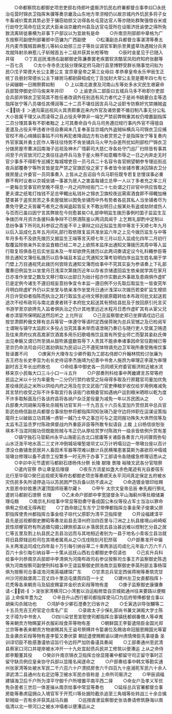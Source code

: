 <!-- { "loadSidebar": true } -->
　　○命都察院右都御史项忠吏部右侍郎叶盛赈济饥民右府署都督佥事李曰□永抚治屯营时锦衣卫指挥朱骥等奏京畿及山东地方旱涝相仍以故京城内外饥民多将子女牛畜减价鬻卖其势必至于攘窃劫掠又访得各处屯营达官人等亦随处群聚强借谷米或行劫夺乞简命在廷文武大臣亲诣京畿府州县及达官屯营所在设赈济抚谕使之得所免致流离转徙暴横为非事下户部议以为宜故有是命
　　○升南京刑部郎中章格为广东按察司副使刑部署郎中范镛为广西副使
　　○松潘副总兵都督佥事湛清等奏五月内麦市簇贼首麻惹儿等紏众劫掠三岔子等处议调官军剿杀至黄盛草场遇贼分兵夹攻就阵射杀麻惹儿子斩贼首五十二级并获其长枪等物
　　○辰时金星见于已随入井宿
　　○丁亥巡抚淮扬右副都御史陈濂奏罢老疾罢软贪酷官凤阳府知府张鄜等一百七员
　　○太仆寺寺丞沈铭分理保定府马政行县至博野受群长赂事觉问拟为民○戊子常德大长公主薨公主  宣宗章皇帝之第三女母曰  孝恭章皇帝永乐甲辰生正统丁丑册封常德长公主下嫁驸马都尉薛桓成化丁丑加封大常公主至是薨年四七有七讣闻辍朝一日赐祭葬如制
　　○  上以南北直隶及河南山东等处多水灾民生艰窘命兵部暂停御史印马俟来年并印
　　○  上谕吏兵二部臣曰五城兵马多不称职尔吏部会兵部并锦衣卫官简其不胜任者改调外任别选有风力者代之于是尚书姚夔白圭等选指挥张宁等八员堪任其傅润等二十二员不堪任因言兵马之设职专防察奸宄禁捕贼盗＜锍-釒＞通沟渠巡视风火其责颇重迩来内外官及诸势要不循旧制凡事无分公私大小皆属干理又从而凌辱之且占役夫甲弊非一端乞严禁前弊稍重其权仍增置副指挥二员分理其事有不职者黜之  上可其奏命自今兵马司务遵旧规行事内外官不得擅自差遣及占役夫甲违者许径自奏闻未几复奉圣旨京城内外盗贼纵横兵马司锦衣卫应捕官校不用心缉捕前事姑不问有再犯者降调边方有功者赏劳之于是指挥张宁等复奏内外官家属并勇士匠作人等往往恃势不肯坐铺兵马火甲为杂差所扰如刑部检尸锦衣卫分拨房屋市曹决囚南海子巡视及神木厂惜薪司大慈仁寺各处守门巡厂扫除皆有事其间至于内官放河灯之类往往追呼兵马急于星火稍不如意輙市辱之一日之内奔走无时官少事多不得职专巡捕乞每城增吏目一员弓兵二十名容令各官朔望朝参专理巡街巡夜兵部覆奏宁等所言皆是宜严禁之官旗匠役之家丁多者皆令坐铺市曹决囚锦衣卫分拨房屋止许委官一员同事奏入  上皆从之且诏自今兵马职任既专若复怠慢误事必重罪不宥时议者以京城坐铺一事甚为居人之害盖每铺立总甲一人以丁多者充之率三月一更每旦受事官府至晚不得息一月之间所经衙门二十七处谓之打卯官中供应皆取之更夫谓之纸笔灯烛钱不足总甲輙出私钱补之锦衣卫旗校夜巡需索酒食即不得輙加棰楚害甚于盗贫民苦之多卖屋僦居以图免坐铺而中外有势者各庇其私人当坐铺者尽为奏免守更之夫皆雇丐者充之夜闻盗起皆反关不敢出明日止报某处有盗或劫财或伤人与否而已虽曰因宁言其弊故在今则愈甚矣○礼部申明监生拨历事例时国子监监生互争拨历年月资次各援科条争辩不已祭酒陈鉴以两词具闻于  上乞敕礼部酌中定制以息纷争事下所司礼科参驭之而鉴不平上章辩之曰近拟监生周中等言于天顺七年九月以后入监成化五年五月间礼部行取依限复监共准坐监六年之上见今拨历监生与中等年月多有不及欲先拨历又据监生王端等言天顺七年三月以后入监成化四年二月初行取覆监除依亲外实坐监食粮已经二年之上欲照本监序出通知文簿拨历其周中等入监行取复班俱各在后实坐监未及一年却欲搀先拨历以此两词奏请定议今礼科輙参臣等除去通知文簿任私拨历以启争端且本监止凭通知文簿考验明白序出监生姓名揭于学门壁上万目通视凭此拨历何尝除去通知文簿而给事中不究其实妄为参语奏上下礼部覆奏旧例监生以坐堂月日浅深次第拨历近年以存省京储遣回监生依亲就学其在家月日亦准作坐堂之数及文移行取以出部日为始计程亦作实数此外事故及患病俱作虚旷已是定例今诸生不遵旧规妄意纷争宜令本监一遵旧例不分先取后取监生一皆查究年月明白除虚旷外仍以实坐堂与依亲准作坐堂月日通计浅深以次拨历若查旷监生增损月日许受抑者指陈而执治之其行取监生必待文移到彼原籍转给本布政司批文起送若途次不经布政司与南北直隶者转于本府批文起送其有预给县批及于放回原引托言买书游学至京欲搀先入监者俱执治之仍计其地里远近水程月日悉作虚旷其有从宦父兄者亦湏宦所保明起送然后听之  上允所议
　　○己丑监察御史郑已坐罪谪戍边已巡按甘肃颇矜傲文移有总兵等官一体遵守等语时定西侯蒋琬为总兵官憾之及已检阅军士谓琬与镇守太监颜义多役占当究其事未举而语泄琬乃奏已与随行吏人受属卫赂遗及往来肃府仪宾高嵩家饮酒嵩多用乐妇歌唱侑饮且嵩有所受业师亡而娶其妾赵氏俾出见奉觞又谓已所至骑从鼓吹甚盛数笞辱下人责其不能承奉诸事因命官往勘械已等至京仍命法司会问已嵩初俱拟为民诏以己不遵宪体特谪充边卫军琬所奏受贿侑饮事皆诬置不问
　　○庚寅升大理寺左少卿乔毅为工部右侍郎○升翰林院检讨张廉为吉王府左长史李显为右长史待诏李杰施靖为纪善中书舍人施昂为审理正李晟为审理副时吉王年长出府故也
　　○命给事中御史各一员同顺天府委官赈济附近被水流移来京小民每大口三斗小口一斗五升
　　○户部奏刑科给事中苪畿建言苏常等府民运之米以十分为率量免一二分仍行禁约收受之际毋得多取及行原籍官司量加优免差役缘民运之米所以供给内府之用及在京文武衙门官吏俸粮岁收仅给岁用例难减免其言禁约收受之际不许多取宜行各该衙门收粮委官如遇纳户运到粮米晒晾以乾为度不许多取斛面及行各该府县将各纳户杂泛差役量为减免一年以苏民困从之
　　○兵部奏大同胡柴沟等处杀贼有功官军共一千九百五十六员名宜加升赏但其中总兵官彰武伯杨信副总兵都督佥事徐恕参将都指挥同知张瑛乃是守边将帅职在运谋设策指麾将士以破敌立功其捕一虏斩一馘乃士卒之事岂可与之混同报功殊失大体然信等及太监韦正监丞罗付陈政俱督战内外重臣非臣等所敢专拟请自  上裁  上曰杨信徐恕张瑛本不当混同报功但既能败贼与韦正仍从厚给赏罗付陈政升一级余皆依例升赏有差
　　○镇守独石马营蓟州永平山海密云古北口居庸等关诸臣各奏言六月间骤雨弥旬山水泛涨平地水高二三丈许冲倒城垣壕堑堤坝丈以万计坍塌沿边一带墩台座以百计漂没仓廒铺舍民居并人畜田禾军器等项难以数计兵民横罹患害莫斯为甚欲将冲塌城垣墩台修理以备不虞奈工役繁多一时无所于办事下工部请令各随缓急修理诏悉从之
　　○辛卯中元节遣驸马都尉石璟杨伟分祭  长陵  献陵  景陵  裕陵文武各分官陪祭
　　○遣内官祭  恭让章皇后陵寝
　　○夜东方流星如盏大赤色尾迹有光自娄宿东北行至毕宿○癸巳巡视顺天等府右都御史项忠等奏顺天永平河间真定保定五府被水灾伤民多失所请停追马以苏民困严饬兵备以防不虞从之
　　○命造镀金银印给赐大慈恩寺妙胜惠济灌顶国师班著尔藏卜
　　○甲午  太宗文皇帝忌辰  奉先殿行祭礼遣驸马都尉石璟祭  长陵
　　○乙未命户部郎中李宽提督永平山海蓟州等处粮储兼理屯粮
　　○南京礼科给事中常显等劾奏守备成国公朱仪等役占军士当治以罪命俱宥之但戒无得再犯
　　○丁酉命故辽东东宁卫带俸都指挥佥事金荣子俊袭父原职指挥使贵州都指挥佥事金桂子琮代父原职为清平卫指挥使
　　○开设福建漳平县先是巡视都御史滕昭等奏龙岩县去漳州府治四百里与汀洲之上杭县接境山岭崎岖民性顽梗官府有所追徵勾摄公肆旅拒盖以乡落居民去县治甚远难以控制乞分县之居仁等五里及割上杭县民之去县治远而与其地相近者别为一县于地名小青坂立县治就将旧县原辖巡检司在其境者属焉从之○戊戌晓刻月犯昂宿
　　○户部奏准开中偏头关两淮运司成化四年盐十万引每引纳谷草二十束两浙运司成化元年盐六万六千八百六十余引每引纳谷草一十策从巡抚山西右佥都御史李侃请也
　　○己亥升兵科给事中刘恭南京兵部郎中李清俱为河南布政司右参议按察司佥事王齐监察御史陈选俱为河南按察司副使刑科给事中王谊监察御史顾浩南京监察御史李英刑部主事杨琛俱为按察司佥事谊浩河南英福建琛广东
　　○甘肃总兵官定西侯蒋琬等奏筑完甘州沙河拒敌堡周二百丈四十里店屯堡周四百一十丈
　　○建州左卫女直都指挥卜花秃等各来朝贡马及貂皮赐宴并金织衣彩叚等物有差
　　○庚子监察御史康骥奏请＜锍-釒＞浚张家湾横河口小湾套以泊运船修垫自京城抵通州往来要路以便粮运  上命俟年豊为之
　　○辛丑升山西行都司都指挥使马□为后府带俸都督佥事以胡柴沟杀贼功也
　　○鸿胪寺少卿石澄奏乞归省许之
　　○壬寅选训导张黼等二十五员充吉王府官定仓库名广实
　　○录故太子少保礼部尚书兼文渊阁大学士陈文子璋为中书舍人
　　○四川朵甘思宣慰使司都指挥佥事镇抚都纲番僧人等卓嵬等来朝贡方物赐宴并衣服彩叚食茶等物有差
　　○朝鲜国王李娎遣陪臣金国光郑兰宗等奉表来朝贡方物谢赐其先王谥号祭赙并令娎袭位及赐诰命冠服恩赐国光等宴及金袭衣彩叚等物有差李娎又奏伏蒙  朝廷遣使赐敕谕以建州虏情俾臣先事堤备  圣训谆切臣不胜感激谨依诏旨行令边将严加防备谨具奏闻
　　○工部奏通州至武清县蔡家口河口并堤岸被水冲开一十九处宜起债兵民并工修筑以便漕运  上从之命侍郎李颙董其役
　　○癸卯升南京锦衣卫指挥佥徐显隆署中都留守司正留守事时正留守缺员例应皇亲协守兵部以显隆名闻遂命之
　　○户部奏给事中韩文等勘实通州张家湾等处被水军民二千六百六十户漂损房舍六千四百九十座溺死军民六十余人漷武清二县通州左右定边等卫被水军民亦皆称是  上命所司赈济之
　　○甲辰调福建镇海卫后千户所为漳平守御千户所增置平南平西二驿
　　○命女户及孝义军优免杂差者三世后一体差操从南京给事中常显等奏也
　　○延绥总兵官署都督佥事房能等奏虏寇拥众入境官军于开荒川等处据险截杀追至三角城等处转战三十余合擒斩贼级一百有余并获其战马兵器
　　○巡按直隶监察御史张诰奏请修筑静海以南临清以北一带河口之被水冲塌者以便漕运从之
